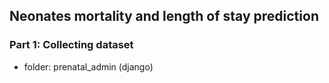 ## Neonates mortality and length of stay prediction 

### Part 1: Collecting dataset 
* folder: prenatal_admin (django) 
